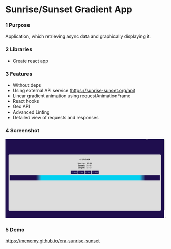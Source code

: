 # Sunrise/Sunset Gradient App

### 1 Purpose
Application, which retrieving async data and graphically displaying it.

### 2 Libraries
* Create react app

### 3 Features
* Without deps
* Using external API service (https://sunrise-sunset.org/api)
* Linear gradient animation using requestAnimationFrame
* React hooks
* Geo API
* Advanced Linting
* Detailed view of requests and responses

### 4 Screenshot
<img src="./examples/web.png" width="600">

### 5 Demo
https://menemy.github.io/cra-sunrise-sunset
